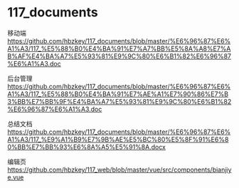 # 117_documents
移动端
https://github.com/hbzkey/117_documents/blob/master/%E6%96%87%E6%A1%A3/117_%E5%88%B0%E4%BA%91%E7%A7%BB%E5%8A%A8%E7%AB%AF%E4%BA%A7%E5%93%81%E9%9C%80%E6%B1%82%E6%96%87%E6%A1%A3.doc

后台管理
https://github.com/hbzkey/117_documents/blob/master/%E6%96%87%E6%A1%A3/117_%E5%88%B0%E4%BA%91%E7%AE%A1%E7%90%86%E7%B3%BB%E7%BB%9F%E4%BA%A7%E5%93%81%E9%9C%80%E6%B1%82%E6%96%87%E6%A1%A3.doc

总结文档
https://github.com/hbzkey/117_documents/blob/master/%E6%96%87%E6%A1%A3/117_%E9%A1%B9%E7%9B%AE%E5%BC%80%E5%8F%91%E6%80%BB%E7%BB%93%E6%8A%A5%E5%91%8A.docx

编辑页
https://github.com/hbzkey/117_web/blob/master/vue/src/components/bianjiye.vue

